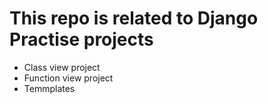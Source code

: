 # This repo is related to Django Practise projects
- Class view project
- Function view project
- Temmplates
